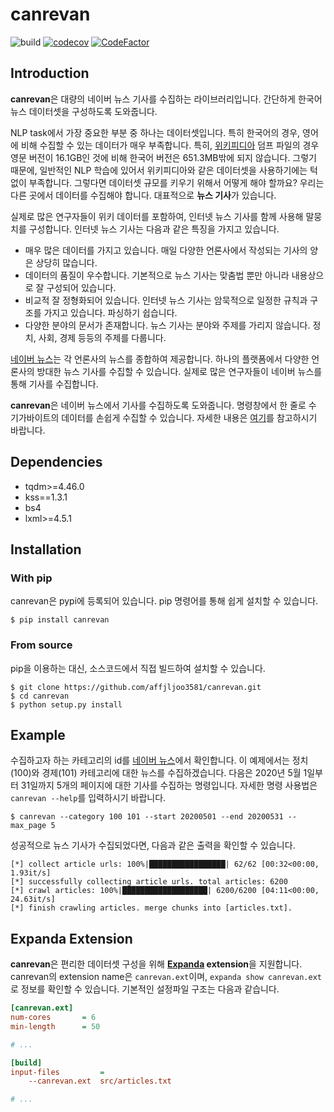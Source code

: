 # canrevan

![build](https://github.com/affjljoo3581/canrevan/workflows/build/badge.svg)
[![codecov](https://codecov.io/gh/affjljoo3581/canrevan/branch/master/graph/badge.svg)](https://codecov.io/gh/affjljoo3581/canrevan)
[![CodeFactor](https://www.codefactor.io/repository/github/affjljoo3581/canrevan/badge)](https://www.codefactor.io/repository/github/affjljoo3581/canrevan)

## Introduction
**canrevan**은 대량의 네이버 뉴스 기사를 수집하는 라이브러리입니다. 간단하게 한국어 뉴스
데이터셋을 구성하도록 도와줍니다.

NLP task에서 가장 중요한 부분 중 하나는 데이터셋입니다. 특히 한국어의 경우, 영어에 비해
수집할 수 있는 데이터가 매우 부족합니다. 특히, [위키피디아](https://ko.wikipedia.org/wiki/%EC%9C%84%ED%82%A4%EB%B0%B1%EA%B3%BC)
덤프 파일의 경우 영문 버전이 16.1GB인 것에 비해 한국어 버전은 651.3MB밖에 되지 않습니다.
그렇기 때문에, 일반적인 NLP 학습에 있어서 위키피디아와 같은 데이터셋을 사용하기에는 턱없이
부족합니다. 그렇다면 데이터셋 규모를 키우기 위해서 어떻게 해야 할까요? 우리는 다른 곳에서
데이터를 수집해야 합니다. 대표적으로 **뉴스 기사**가 있습니다.

실제로 많은 연구자들이 위키 데이터를 포함하여, 인터넷 뉴스 기사를 함께 사용해 말뭉치를
구성합니다. 인터넷 뉴스 기사는 다음과 같은 특징을 가지고 있습니다.

* 매우 많은 데이터를 가지고 있습니다. 매일 다양한 언론사에서 작성되는 기사의 양은 상당히
많습니다.
* 데이터의 품질이 우수합니다. 기본적으로 뉴스 기사는 맞춤법 뿐만 아니라 내용상으로 잘
구성되어 있습니다.
* 비교적 잘 정형화되어 있습니다. 인터넷 뉴스 기사는 암묵적으로 일정한 규칙과 구조를 가지고
있습니다. 파싱하기 쉽습니다.
* 다양한 분야의 문서가 존재합니다. 뉴스 기사는 분야와 주제를 가리지 않습니다. 정치, 사회,
경제 등등의 주제를 다룹니다.

[네이버 뉴스](https://news.naver.com/)는 각 언론사의 뉴스를 종합하여 제공합니다. 하나의
플랫폼에서 다양한 언론사의 방대한 뉴스 기사를 수집할 수 있습니다. 실제로 많은 연구자들이
네이버 뉴스를 통해 기사를 수집합니다.

**canrevan**은 네이버 뉴스에서 기사를 수집하도록 도와줍니다. 명령창에서 한 줄로 수
기가바이트의 데이터를 손쉽게 수집할 수 있습니다. 자세한 내용은 [여기](#Example)를
참고하시기 바랍니다.

## Dependencies
* tqdm>=4.46.0
* kss==1.3.1
* bs4
* lxml>=4.5.1

## Installation
### With pip
canrevan은 pypi에 등록되어 있습니다. pip 명령어를 통해 쉽게 설치할 수 있습니다.
```console
$ pip install canrevan
```

### From source
pip을 이용하는 대신, 소스코드에서 직접 빌드하여 설치할 수 있습니다.
```console
$ git clone https://github.com/affjljoo3581/canrevan.git
$ cd canrevan
$ python setup.py install
```

## Example
수집하고자 하는 카테고리의 id를 [네이버 뉴스](https://news.naver.com/)에서 확인합니다. 이 예제에서는 정치(100)와 경제(101) 카테고리에 대한 뉴스를 수집하겠습니다. 다음은 2020년 5월 1일부터 31일까지 5개의 페이지에 대한 기사를 수집하는 명령입니다. 자세한 명령 사용법은 ``canrevan --help``를 입력하시기 바랍니다.
```console
$ canrevan --category 100 101 --start 20200501 --end 20200531 --max_page 5
```
성공적으로 뉴스 기사가 수집되었다면, 다음과 같은 출력을 확인할 수 있습니다.
```
[*] collect article urls: 100%|█████████████████| 62/62 [00:32<00:00,  1.93it/s]
[*] successfully collecting article urls. total articles: 6200
[*] crawl articles: 100%|███████████████████| 6200/6200 [04:11<00:00, 24.63it/s]
[*] finish crawling articles. merge chunks into [articles.txt].
```

## Expanda Extension
**canrevan**은 편리한 데이터셋 구성을 위해 **[Expanda](https://github.com/affjljoo3581/Expanda) extension**을 지원합니다. canrevan의 extension name은 ``canrevan.ext``이며, ``expanda show canrevan.ext``로 정보를 확인할 수 있습니다. 기본적인 설정파일 구조는 다음과 같습니다.
```ini
[canrevan.ext]
num-cores       = 6
min-length      = 50

# ...

[build]
input-files         =
    --canrevan.ext  src/articles.txt

# ...
```